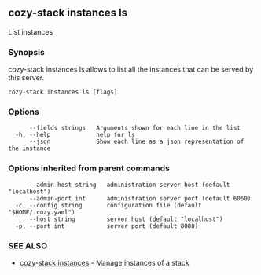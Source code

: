 ## cozy-stack instances ls

List instances

### Synopsis


cozy-stack instances ls allows to list all the instances that can be served
by this server.


```
cozy-stack instances ls [flags]
```

### Options

```
      --fields strings   Arguments shown for each line in the list
  -h, --help             help for ls
      --json             Show each line as a json representation of the instance
```

### Options inherited from parent commands

```
      --admin-host string   administration server host (default "localhost")
      --admin-port int      administration server port (default 6060)
  -c, --config string       configuration file (default "$HOME/.cozy.yaml")
      --host string         server host (default "localhost")
  -p, --port int            server port (default 8080)
```

### SEE ALSO

* [cozy-stack instances](cozy-stack_instances.md)	 - Manage instances of a stack

